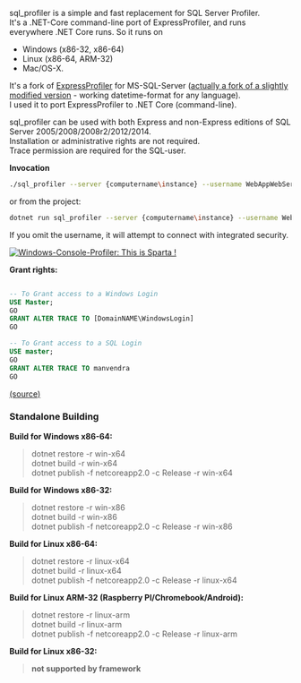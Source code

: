 ﻿
sql_profiler is a simple and fast replacement for SQL Server Profiler. <br />
It's a .NET-Core command-line port of ExpressProfiler, and runs everywhere .NET Core runs. 
So it runs on 
- Windows (x86-32, x86-64)
- Linux (x86-64, ARM-32)
- Mac/OS-X. 

It's a fork of [ExpressProfiler](https://github.com/OleksiiKovalov/expressprofiler) for MS-SQL-Server ([actually a fork of a slightly modified version](https://github.com/ststeiger/ExpressProfiler) - working datetime-format for any language). <br />
I used it to port ExpressProfiler to .NET Core (command-line).


sql_profiler can be used with both Express and non-Express editions of SQL Server 2005/2008/2008r2/2012/2014.<br />
Installation or administrative rights are not required. <br />
Trace permission are required for the SQL-user.<br />


**Invocation**
```bash
./sql_profiler --server {computername\instance} --username WebAppWebServices --password TOP_SECRET --db "The DB you want to profile";
```

or from the project:

```bash
dotnet run sql_profiler --server {computername\instance} --username WebAppWebServices --password TOP_SECRET --db "The DB you want to profile";
```
If you omit the username, it will attempt to connect with integrated security.

[![Windows-Console-Profiler: This is Sparta !][1]][1]



**Grant rights:** 


```sql

-- To Grant access to a Windows Login
USE Master;
GO
GRANT ALTER TRACE TO [DomainNAME\WindowsLogin]
GO

-- To Grant access to a SQL Login
USE master;
GO
GRANT ALTER TRACE TO manvendra
GO

```

[(source)](https://www.mssqltips.com/sqlservertip/3559/how-to-grant-permissions-to-run-sql-server-profiler-for-a-non-system-admin-user/)


### Standalone Building

**Build for Windows x86-64:**
> dotnet restore -r win-x64<br />
> dotnet build -r win-x64<br />
> dotnet publish -f netcoreapp2.0 -c Release -r win-x64<br />

**Build for Windows x86-32:**
> dotnet restore -r win-x86<br />
> dotnet build -r win-x86<br />
> dotnet publish -f netcoreapp2.0 -c Release -r win-x86<br />

**Build for Linux x86-64:**
> dotnet restore -r linux-x64<br />
> dotnet build -r linux-x64<br />
> dotnet publish -f netcoreapp2.0 -c Release -r linux-x64<br />


**Build for Linux ARM-32 (Raspberry PI/Chromebook/Android):**
> dotnet restore -r linux-arm<br />
> dotnet build -r linux-arm<br />
> dotnet publish -f netcoreapp2.0 -c Release -r linux-arm<br />


**Build for Linux x86-32:**
> **not supported by framework**


  [1]: https://i.stack.imgur.com/IgYvq.png
